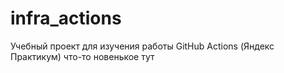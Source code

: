 # infra_actions
Учебный проект для изучения работы GitHub Actions (Яндекс Практикум)
что-то новенькое тут
